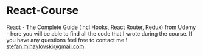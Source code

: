 # React-Course
React - The Complete Guide (incl Hooks, React Router, Redux) from Udemy - here you will be able to find all the code that I wrote during the course.  If you have any questions feel free to contact me ! stefan.mihaylovski@gmail.com
